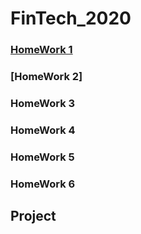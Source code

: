 # FinTech_2020


### [HomeWork 1](https://github.com/star2659/FinTech/blob/main/HW1/%E4%BD%9C%E6%A5%AD%E4%B8%80.md)

### [HomeWork 2]

### HomeWork 3

### HomeWork 4

### HomeWork 5

### HomeWork 6

## Project
